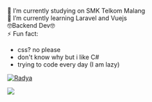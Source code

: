 🔭 I’m currently studying on SMK Telkom Malang<br>🌱 I’m currently learning Laravel and Vuejs<br>🤓Backend Dev🤓<br>⚡ Fun fact: <ul><li>css? no please</li><li>don't know why but i like C#</li><li>trying to code every day (I am lazy)</li></ul> [![Radya](https://img.shields.io/badge/Instagram-%23E4405F.svg?logo=Instagram&logoColor=white)](https://instagram.com/r4dy.a) 

![](https://github-readme-stats.vercel.app/api/top-langs/?username=RadyaI&theme=vue-dark&hide_border=false&include_all_commits=false&count_private=false&layout=compact)



<!-- Proudly created with GPRM ( https://gprm.itsvg.in ) -->
